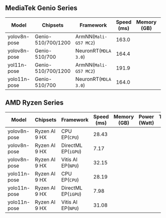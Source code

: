 ## MediaTek Genio Series
  
  | Model   |     Chipsets          |    Framework                |    Speed (ms) |   Memory (GB) |  Power (Watt) |     Temp (°C)    |
  |---------|-----------------------|-----------------------------|---------------|---------------|---------------|------------------|
  | yolov8n-pose  |  Genio-510/700/1200 | ArmNN(`Mali-G57 MC2`)       | 163.0   |           |               |                  |
  | yolov8n-pose  |  Genio-510/700      | NeuronRT(`MDLA 3.0`)        | 164.4   |           |               |                  |
  | yol11n-pose  |  Genio-510/700/1200  | ArmNN(`Mali-G57 MC2`)       | 191.9   |           |               |                  |
  | yolo11n-pose  |  Genio-510/700      | NeuronRT(`MDLA 3.0`)        | 164.0   |           |               |                  |

  ## AMD Ryzen Series

  | Model   |     Chipsets      |    Framework         |    Speed (ms) |   Memory (GB) |  Power (Watt) |     Temp (°C)    |
  |---------|-------------------|----------------------|---------------|---------------|---------------|------------------|
  | yolov8n-pose  |  Ryzen AI 9 HX   | CPU EP(`CPU`)   |    28.43      |               |               |                  |
  | yolov8n-pose  |  Ryzen AI 9 HX   | DirectML EP(`iGPU`)      |  7.17         |               |               |                  |
  | yolov8n-pose  |  Ryzen AI 9 HX   | Vitis AI EP(`NPU`)       |  32.15        |               |               |                  |
  | yolo11n-pose  |  Ryzen AI 9 HX   | CPU EP(`CPU`)   |  28.19        |               |               |                  |
  | yolo11n-pose  |  Ryzen AI 9 HX   | DirectML EP(`iGPU`)      |  7.98         |               |               |                  |
  | yolo11n-pose  |  Ryzen AI 9 HX   | Vitis AI EP(`NPU`)       |  31.08        |               |               |                  |
